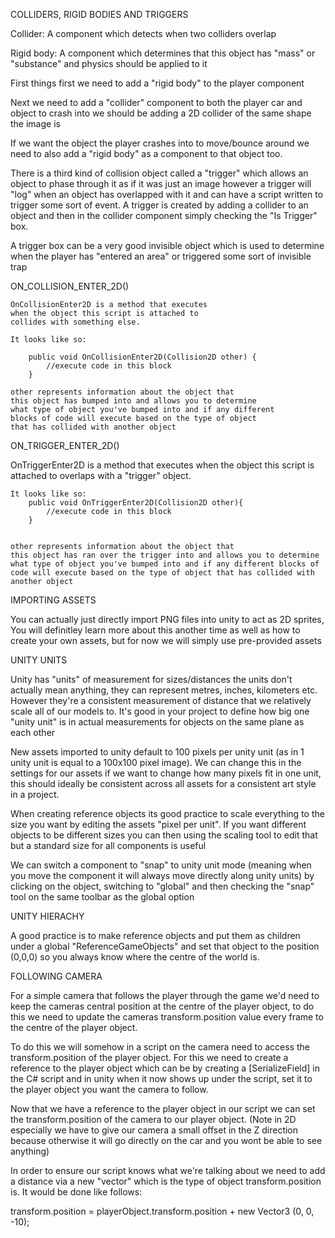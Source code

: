 COLLIDERS, RIGID BODIES AND TRIGGERS

Collider: A component which detects when two colliders overlap

Rigid body: A component which determines that this object has
"mass" or "substance" and physics should be applied to it

First things first we need to add a "rigid body" to the player
component

Next we need to add a "collider" component to both
the player car and object to crash into we should be adding a 
2D collider of the same shape the image is


If we want the object the player crashes into to move/bounce around we need to also add a "rigid body" as a component to 
that object too.

There is a third kind of collision object called a "trigger" 
which allows an object to phase through it as if it was just an 
image however a trigger will "log" when an object has 
overlapped with it and can have a script written to trigger 
some sort of event. A trigger is created by adding a collider 
to an object and then in the collider component simply checking 
the "Is Trigger" box.

A trigger box can be a very good invisible object which is
used to determine when the player has "entered an area" or
triggered some sort of invisible trap


ON_COLLISION_ENTER_2D()

    OnCollisionEnter2D is a method that executes
    when the object this script is attached to
    collides with something else.

    It looks like so:

        public void OnCollisionEnter2D(Collision2D other) {
            //execute code in this block
        }

    other represents information about the object that 
    this object has bumped into and allows you to determine
    what type of object you've bumped into and if any different
    blocks of code will execute based on the type of object
    that has collided with another object

ON_TRIGGER_ENTER_2D()

   OnTriggerEnter2D is a method that executes 
    when the object this script is attached to
    overlaps with a "trigger" object.

    It looks like so:
        public void OnTriggerEnter2D(Collision2D other){
            //execute code in this block
        }

    
    other represents information about the object that 
    this object has ran over the trigger into and allows you to determine what type of object you've bumped into and if any different blocks of code will execute based on the type of object that has collided with another object

IMPORTING ASSETS

You can actually just directly import PNG files into unity
to act as 2D sprites, You will definitley learn more about this
another time as well as how to create your own assets, but
for now we will simply use pre-provided assets

UNITY UNITS

Unity has "units" of measurement for sizes/distances
the units don't actually mean anything, they can represent
metres, inches, kilometers etc. However they're a consistent
measurement of distance that we relatively scale all of our
models to. It's good in your project to define how big
one "unity unit" is in actual measurements for objects
on the same plane as each other

New assets imported to unity default to 100 pixels per
unity unit (as in 1 unity unit is equal to a 100x100 pixel 
image). We can change this in the settings for our assets
if we want to change how many pixels fit in one unit, this
should ideally be consistent across all assets for a consistent
art style in a project.

When creating reference objects its good practice to scale 
everything to the size you want by editing the assets "pixel 
per unit". If you want different objects to be different sizes 
you can then using the scaling tool to edit that but a standard 
size for all components is useful

We can switch a component to "snap" to unity unit mode (meaning 
when you move the component it will always move directly along 
unity units) by clicking on the object, switching to "global" 
and then checking the "snap" tool on the same toolbar as the 
global option


UNITY HIERACHY

A good practice is to make reference objects and put them as 
children under a global "ReferenceGameObjects" and set that 
object to the position (0,0,0) so you always know where the 
centre of the world is.


FOLLOWING CAMERA

For a simple camera that follows the player through the game 
we'd need to keep the cameras central position at the centre
of the player object, to do this we need to update the cameras
transform.position value every frame to the centre of the
player object. 

To do this we will somehow in a script on the camera need
to access the transform.position of the player object. For
this we need to create a reference to the player object which
can be by creating a [SerializeField] in the C# script and
in unity when it now shows up under the script, set it to 
the player object you want the camera to follow.

Now that we have a reference to the player object in our script
we can set the transform.position of the camera to our player
object. (Note in 2D especially we have to give our camera
a small offset in the Z direction because otherwise
it will go directly on the car and you wont be able to see 
anything)

In order to ensure our script knows what we're talking about
we need to add a distance via a new "vector" which is the
type of object transform.position is. It would be done
like follows:

transform.position = playerObject.transform.position + new Vector3 (0, 0, -10);